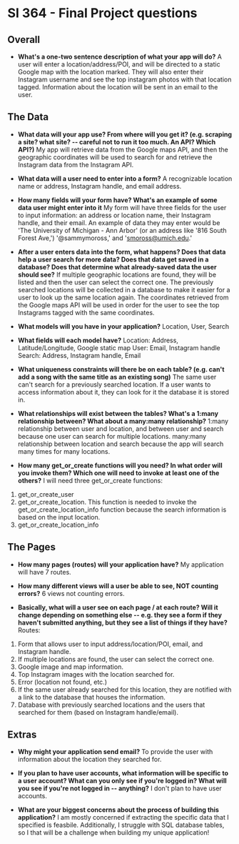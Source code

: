 # SI 364 - Final Project questions

## Overall

* **What's a one-two sentence description of what your app will do?**
A user will enter a location/address/POI, and will be directed to a static Google map with the location marked. They will also enter their Instagram username and see the top instagram photos with that location tagged. Information about the location will be sent in an email to the user.

## The Data

* **What data will your app use? From where will you get it? (e.g. scraping a site? what site? -- careful not to run it too much. An API? Which API?)**
My app will retrieve data from the Google maps API, and then the geographic coordinates will be used to search for and retrieve the Instagram data from the Instagram API. 

* **What data will a user need to enter into a form?**
A recognizable location name or address, Instagram handle, and email address.

* **How many fields will your form have? What's an example of some data user might enter into it**
My form will have three fields for the user to input information: an address or location name, their Instagram handle, and their email. An example of data they may enter would be 'The University of Michigan - Ann Arbor' (or an address like '816 South Forest Ave,') '@sammymoross,' and 'smoross@umich.edu.'

* **After a user enters data into the form, what happens? Does that data help a user search for more data? Does that data get saved in a database? Does that determine what already-saved data the user should see?**
If multiple geographic locations are found, they will be listed and then the user can select the correct one. The previously searched locations will be collected in a database to make it easier for a user to look up the same location again. The coordinates retrieved from the Google maps API will be used in order for the user to see the top Instagrams tagged with the same coordinates.

* **What models will you have in your application?**
Location, User, Search 

* **What fields will each model have?** 
Location: Address, Latitude/Longitude, Google static map
User: Email, Instagram handle
Search: Address, Instagram handle, Email  

* **What uniqueness constraints will there be on each table? (e.g. can't add a song with the same title as an existing song)**
The same user can't search for a previously searched location. If a user wants to access information about it, they can look for it the database it is stored in.

* **What relationships will exist between the tables? What's a 1:many relationship between? What about a many:many relationship?**
1:many relationship between user and location, and between user and search because one user can search for multiple locations.
many:many relationship between location and search because the app will search many times for many locations.

* **How many get_or_create functions will you need? In what order will you invoke them? Which one will need to invoke at least one of the others?**
I will need three get_or_create functions: 
1. get_or_create_user
2. get_or_create_location. This function is needed to invoke the get_or_create_location_info function because the search information is based on the input location. 
3. get_or_create_location_info

## The Pages

* **How many pages (routes) will your application have?**
My application will have 7 routes.

* **How many different views will a user be able to see, NOT counting errors?**
6 views not counting errors.

* **Basically, what will a user see on each page / at each route? Will it change depending on something else -- e.g. they see a form if they haven't submitted anything, but they see a list of things if they have?**
Routes:
1. Form that allows user to input address/location/POI, email, and Instagram handle.
2. If multiple locations are found, the user can select the correct one.
3. Google image and map information.
4. Top Instagram images with the location searched for.
5. Error (location not found, etc.)
6. If the same user already searched for this location, they are notified with a link to the database that houses the information. 
7. Database with previously searched locations and the users that searched for them (based on Instagram handle/email).

## Extras

* **Why might your application send email?**
To provide the user with information about the location they searched for.

* **If you plan to have user accounts, what information will be specific to a user account? What can you only see if you're logged in? What will you see if you're not logged in -- anything?**
I don't plan to have user accounts. 

* **What are your biggest concerns about the process of building this application?**
I am mostly concerned if extracting the specific data that I specified is feasbile. Additionally, I struggle with SQL database tables, so I that will be a challenge when building my unique application! 
